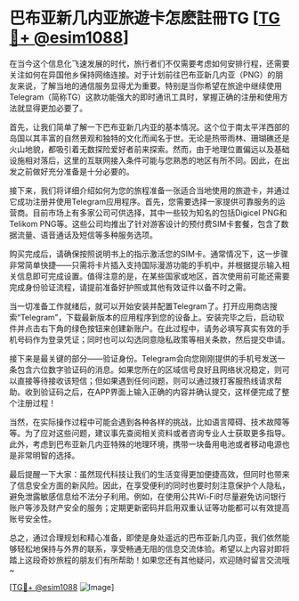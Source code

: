 # 巴布亚新几内亚旅遊卡怎麽註冊TG [[TG💪+ @esim1088](https://t.me/s/esim1088)]

在当今这个信息化飞速发展的时代，旅行者们不仅需要考虑如何安排行程，还需要关注如何在异国他乡保持网络连接。对于计划前往巴布亚新几内亚（PNG）的朋友来说，了解当地的通信服务显得尤为重要。特别是当你希望在旅途中继续使用Telegram（简称TG）这款功能强大的即时通讯工具时，掌握正确的注册和使用方法就显得更加必要了。

首先，让我们简单了解一下巴布亚新几内亚的基本情况。这个位于南太平洋西部的岛国以其丰富的自然景观和独特的文化而闻名于世。无论是热带雨林、珊瑚礁还是火山地貌，都吸引着无数探险爱好者前来探索。然而，由于地理位置偏远以及基础设施相对落后，这里的互联网接入条件可能与您熟悉的地区有所不同。因此，在出发之前做好充分准备是十分必要的。

接下来，我们将详细介绍如何为您的旅程准备一张适合当地使用的旅遊卡，并通过它成功注册并使用Telegram应用程序。首先，您需要选择一家提供可靠服务的运营商。目前市场上有多家公司可供选择，其中一些较为知名的包括Digicel PNG和Telikom PNG等。这些公司均推出了针对游客设计的预付费SIM卡套餐，包含了数据流量、语音通话及短信等多种服务选项。

购买完成后，请确保按照说明书上的指示激活您的SIM卡。通常情况下，这一步骤非常简单快捷——只需将卡片插入支持国际漫游功能的手机中，并根据提示输入相关信息即可完成设置。值得注意的是，在某些国家或地区，首次使用前可能还需要完成身份验证流程，请提前准备好护照或其他有效证件以备不时之需。

当一切准备工作就绪后，就可以开始安装并配置Telegram了。打开应用商店搜索“Telegram”，下载最新版本的应用程序到您的设备上。安装完毕之后，启动软件并点击右下角的绿色按钮来创建新账户。在此过程中，请务必填写真实有效的手机号码作为登录凭证；同时也可以勾选同意隐私政策等相关条款，然后提交申请。

接下来是最关键的部分——验证身份。Telegram会向您刚刚提供的手机号发送一条包含六位数字验证码的消息。如果您所在的区域信号良好且网络状况稳定，则可以直接等待接收该短信；但如果遇到任何问题，则可以通过拨打客服热线请求帮助。收到验证码之后，在APP界面上输入正确的内容并确认提交，这样便完成了整个注册过程！

当然，在实际操作过程中可能会遇到各种各样的挑战，比如语言障碍、技术故障等等。为了应对这些问题，建议事先查阅相关资料或者咨询专业人士获取更多指导。此外，考虑到巴布亚新几内亚特殊的地理环境，携带一块备用电池或者移动电源也是非常明智的选择。

最后提醒一下大家：虽然现代科技让我们的生活变得更加便捷高效，但同时也带来了信息安全方面的新风险。因此，在享受便利的同时也要时刻注意保护个人隐私，避免泄露敏感信息给不法分子利用。例如，在使用公共Wi-Fi时尽量避免访问银行账户等涉及财产安全的服务；定期更新密码并启用双重认证等功能都可以有效提高账号安全性。

总之，通过合理规划和精心准备，即使是身处遥远的巴布亚新几内亚，我们依然能够轻松地保持与外界的联系，享受畅通无阻的信息交流体验。希望以上内容对即将踏上这段奇妙旅程的朋友们有所帮助！如果您还有其他疑问，欢迎随时留言交流哦~

[[TG💪+ @esim1088](https://t.me/s/esim1088) ![Image](https://i.postimg.cc/4NQfJmqS/Snipaste-2025-05-13-00-14-12.png)]